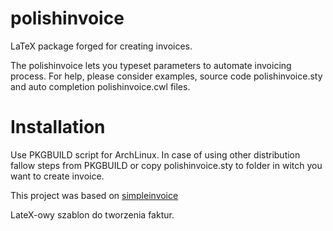 # polishinvoice
LaTeX package forged for creating invoices.

The polishinvoice lets you typeset parameters to automate invoicing process. For help, please consider examples, source code polishinvoice.sty and auto completion polishinvoice.cwl files.

# Installation
Use PKGBUILD script for ArchLinux.
In case of using other distribution fallow steps from PKGBUILD or copy polishinvoice.sty to folder in witch you want to create invoice.

This project was based on [simpleinvoice](https://github.com/mathialo/simpleinvoice)

LateX-owy szablon do tworzenia faktur.
